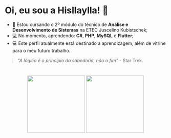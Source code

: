 # Oi, eu sou a Hisllaylla!  🖖
* 📌 Estou cursando o 2º módulo do técnico de **Análise e Desenvolvimento de Sistemas** na ETEC Juscelino Kubistschek;
* 💻 No momento, aprendendo: **C#**, **PHP**, **MySQL** e **Flutter**;
* 💻 Este perfil atualmente está destinado a aprendizagem, além de vitrine para o meu futuro trabalho.
>_"A lógica é o princípio da sabedoria, não o fim"_ - Star Trek.
#
<div>
  <p align="center">
    <a heref="https://github.com/Hisllaylla">
    <img height="180em" src="https://github-readme-stats.vercel.app/api?username=Hisllaylla&show_icons=true&theme=jolly&include_all_commits=true&count_private=true"/>
    <img height="180em" src="https://github-readme-stats.vercel.app/api/top-langs/?username=Hisllaylla&layout=compact&langs_count=16&theme=jolly"/>
  </p>
</div>  

